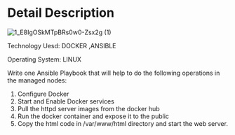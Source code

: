 # Detail Description 
![1_E8IgOSkMTpBRs0w0-Zsx2g (1)](https://user-images.githubusercontent.com/73373261/114126545-3f952000-9916-11eb-8cfd-9f1f04d86f33.gif)

Technology Uesd: DOCKER ,ANSIBLE

Operating System: LINUX

  Write one Ansible Playbook that will help to do the following operations in the managed nodes:
  
  1. Configure Docker
  2. Start and Enable Docker services
  3. Pull the httpd server images from the docker hub
  4. Run the docker container and expose it to the public
  5. Copy the html code in /var/www/html directory and start the web server.
